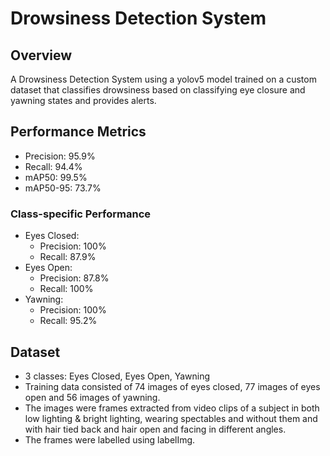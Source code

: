 # Drowsiness Detection System

## Overview
A Drowsiness Detection System using a yolov5 model trained on a custom dataset that classifies drowsiness based on classifying eye closure and yawning states and provides alerts.

## Performance Metrics
- Precision: 95.9%
- Recall: 94.4%
- mAP50: 99.5%
- mAP50-95: 73.7%

### Class-specific Performance
- Eyes Closed: 
  - Precision: 100%
  - Recall: 87.9%
- Eyes Open: 
  - Precision: 87.8%
  - Recall: 100%
- Yawning: 
  - Precision: 100%
  - Recall: 95.2%

## Dataset
- 3 classes: Eyes Closed, Eyes Open, Yawning
- Training data consisted of 74 images of eyes closed, 77 images of eyes open and 56 images of yawning. 
- The images were frames extracted from video clips of a subject in both low lighting & bright lighting, wearing spectables and without them and with hair tied back and hair open and facing in different angles.
- The frames were labelled using labelImg.

